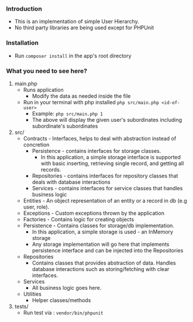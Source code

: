 ### Introduction

* This is an implementation of simple User Hierarchy.
* No third party libraries are being used except for PHPUnit

### Installation
* Run `composer install` in the app's root directory

### What you need to see here?
1. main.php
    + Runs application
        + Modify the data as needed inside the file
    + Run in your terminal with php installed `php src/main.php <id-of-user>`
        + Example: `php src/main.php 1`
        + The above will display the given user's subordinates including subordinate's subordinates
2. src/
    + Contracts - Interfaces, helps to deal with abstraction instead of concretion
        + Persistence - contains interfaces for storage classes. 
            + In this application, a simple storage interface is supported with basic inserting, retrieving single record, and getting all records.
        + Repositories - contains interfaces for repository classes that deals with database interactions
        + Services - contains interfaces for service classes that handles business logic
    + Entities - An object representation of an entity or a record in db (e.g user, role).
    + Exceptions - Custom exceptions thrown by the application
    + Factories - Contains logic for creating objects
    + Persistence - Contains classes for storage/db implementation. 
        + In this application, a simple storage is used - an InMemory storage
        + Any storage implementation will go here that implements persistence interface and can be injected into the Repositories 
    + Repositories
        + Contains classes that provides abstraction of data. Handles database interactions such as storing/fetching with clear interfaces.
    + Services
        + All business logic goes here.
    + Utilities
        + Helper classes/methods
3. tests/
    + Run test via : `vendor/bin/phpunit`
